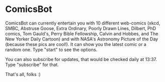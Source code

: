 # ComicsBot

ComicsBot can currently entertain you with 10 different web-comics 
(xkcd, SMBC, Abstruse Goose, Extra Ordinary, Poorly Drawn Lines, Dilbert, PhD comics, Tom Gauld's, Perry Bible Fellowship, Calvin and Hobbes, and The New Yorker Daily Cartoon) and with NASA's Astronomy Picture of the Day (because these pics are cool!).
It can show you the latest comic or a random one.
Type "start" to see the options.

You can also subscribe for updates, that would be checked daily at 13:37.
Type "subscribe" for that.

That's all, folks :)
